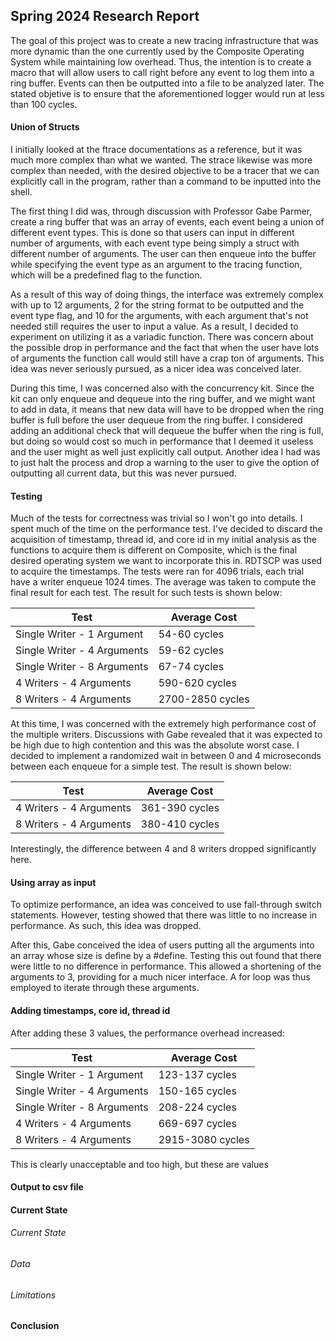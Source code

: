 ## Spring 2024 Research Report
The goal of this project was to create a new tracing infrastructure that was more dynamic than the one currently used by the Composite Operating System while maintaining low overhead. Thus, the intention is to create a macro that will allow users to call right before any event to log them into a ring buffer. Events can then be outputted into a file to be analyzed later. The stated objetive is to ensure that the aforementioned logger would run at less than 100 cycles.


####  Union of Structs
I initially looked at the ftrace documentations as a reference, but it was much more complex than what we wanted. The strace likewise was more complex than needed, with the desired objective to be a tracer that we can explicitly call in the program, rather than a command to be inputted into the shell.

The first thing I did was, through discussion with Professor Gabe Parmer, create a ring buffer that was an array of events, each event being a union of different event types. This is done so that users can input in different number of arguments, with each event type being simply a struct with different number of arguments. The user can then enqueue into the buffer while specifying the event type as an argument to the tracing function, which will be a predefined flag to the function. 

As a result of this way of doing things, the interface was extremely complex with up to 12 arguments, 2 for the string format to be outputted and the event type flag, and 10 for the arguments, with each argument that's not needed still requires the user to input a value. As a result, I decided to experiment on utilizing it as a variadic function. There was concern about the possible drop in performance and the fact that when the user have lots of arguments the function call would still have a crap ton of arguments. This idea was never seriously pursued, as a nicer idea was conceived later.

During this time, I was concerned also with the concurrency kit. Since the kit can only enqueue and dequeue into the ring buffer, and we might want to add in data, it means that new data will have to be dropped when the ring buffer is full before the user dequeue from the ring buffer. I considered adding an additional check that will dequeue the buffer when the ring is full, but doing so would cost so much in performance that I deemed it useless and the user might as well just explicitly call output. Another idea I had was to just halt the process and drop a warning to the user to give the option of outputting all current data, but this was never pursued.

#### Testing
Much of the tests for correctness was trivial so I won't go into details. I spent much of the time on the performance test. I've decided to discard the acquisition of timestamp, thread id, and core id in my initial analysis as the functions to acquire them is different on Composite, which is the final desired operating system we want to incorporate this in. RDTSCP was used to acquire the timestamps. The tests were ran for 4096 trials, each trial have a writer enqueue 1024 times. The average was taken to compute the final result for each test. The result for such tests is shown below:


| Test                        |    Average Cost    |
| --------------------------- | ------------------ | 
| Single Writer - 1 Argument  |    54-60 cycles    | 
| Single Writer - 4 Arguments |    59-62 cycles    | 
| Single Writer - 8 Arguments |    67-74 cycles    | 
| 4 Writers - 4 Arguments     |   590-620 cycles   | 
| 8 Writers - 4 Arguments     |  2700-2850 cycles  | 


At this time, I was concerned with the extremely high performance cost of the multiple writers. Discussions with Gabe revealed that it was expected to be high due to high contention and this was the absolute worst case. I decided to implement a randomized wait in between 0 and 4 microseconds between each enqueue for a simple test. The result is shown below:


| Test                        |    Average Cost    |
| --------------------------- | ------------------ | 
| 4 Writers - 4 Arguments     |   361-390 cycles   | 
| 8 Writers - 4 Arguments     |   380-410 cycles   | 

Interestingly, the difference between 4 and 8 writers dropped significantly here.

#### Using array as input
To optimize performance, an idea was conceived to use fall-through switch statements. However, testing showed that there was little to no increase in performance. As such, this idea was dropped.

After this, Gabe conceived the idea of users putting all the arguments into an array whose size is define by a #define. Testing this out found that there were little to no difference in performance. This allowed a shortening of the arguments to 3, providing for a much nicer interface. A for loop was thus employed to iterate through these arguments.

#### Adding timestamps, core id, thread id
After adding these 3 values, the performance overhead increased:


| Test                        |    Average Cost    |
| --------------------------- | ------------------ | 
| Single Writer - 1 Argument  |   123-137 cycles   | 
| Single Writer - 4 Arguments |   150-165 cycles   | 
| Single Writer - 8 Arguments |   208-224 cycles   | 
| 4 Writers - 4 Arguments     |   669-697 cycles   | 
| 8 Writers - 4 Arguments     |  2915-3080 cycles  | 

This is clearly unacceptable and too high, but these are values 

#### Output to csv file




#### Current State
###### Current State

###### Data

###### Limitations

#### Conclusion